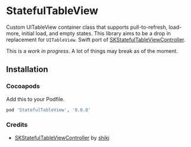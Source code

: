 # StatefulTableView

Custom UITableView container class that supports pull-to-refresh, load-more, initial load, and empty states. This library aims to be a drop in replacement for `UITableView`. Swift port of [SKStatefulTableViewController](http://github.com/shiki/SKStatefulTableViewController).

This is a *work in progress*. A lot of things may break as of the moment.

## Installation 

### Cocoapods

Add this to your Podfile.

```ruby
pod 'StatefulTableView', '0.0.8'
```

### Credits

* [SKStatefulTableViewController](http://github.com/shiki/SKStatefulTableViewController) by [shiki](http://github.com/shiki)

